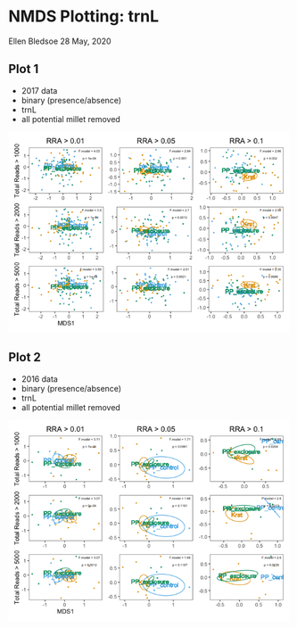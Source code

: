NMDS Plotting: trnL
================
Ellen Bledsoe
28 May, 2020

## Plot 1

  - 2017 data
  - binary (presence/absence)
  - trnL
  - all potential millet removed

![](Plotting_NMDS_trnL_files/figure-gfm/figure1-1.png)<!-- -->

## Plot 2

  - 2016 data
  - binary (presence/absence)
  - trnL
  - all potential millet removed

![](Plotting_NMDS_trnL_files/figure-gfm/figure2-1.png)<!-- -->
